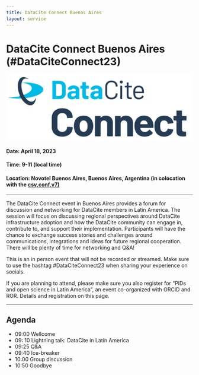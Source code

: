 ```yaml
---
title: DataCite Connect Buenos Aires
layout: service
---
```


# DataCite Connect Buenos Aires (#DataCiteConnect23)

<div class="section-img-small">
  <img class="img-responsive" src="images/DataCite-Logos_DC-Connect.png"></img>
</div>

#### Date: April 18, 2023

#### Time: 9-11 (local time)

#### Location: Novotel Buenos Aires, Buenos Aires, Argentina (in colocation with the [csv,conf,v7)](https://csvconf.com/)

<hr>

The DataCite Connect event in Buenos Aires provides a forum for discussion and networking for DataCite members in Latin America. The session will focus on discussing regional perspectives around DataCite infrastructure adoption and how the DataCite community can engage in, contribute to, and support their implementation. Participants will have the chance to exchange success stories and challenges around communications, integrations and ideas for future regional cooperation. There will be plenty of time for networking and Q&A!

This is an in person event that will not be recorded or streamed. Make sure to use the hashtag #DataCiteConnect23 when sharing your experience on socials.

If you are planning to attend, please make sure you also register for “PIDs and open science in Latin America”, an event co-organized with ORCID and ROR. Details and registration on this page. 

<hr>

## Agenda

* 09:00 Wellcome
* 09: 10 Lightning talk: DataCite in Latin America
* 09:25 Q&A
* 09:40 Ice-breaker
* 10:00 Group discussion
* 10:50 Goodbye